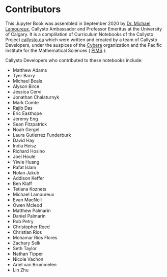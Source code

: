 # Contributors

This Jupyter Book was assembled in September 2020 by [Dr. Michael Lamoureux](https://science.ucalgary.ca/mathematics-statistics/contacts/michael-lamoureux), Callysto Ambassador and Professor Emeritus at the University of Calgary. It is a complilation of Curriculum Notebooks of the Callysto Project [callysto.ca](https://callysto.ca) which were written and created by a team of Callysto Developers, under the auspices of the [Cybera](https://www.cybera.ca/) organization and the Pacific Institute for the Mathematical Sciences ( [PIMS](https://www.pims.math.ca/) ).

Callysto Developers who contributed to these notebooks include:
- Matthew Adams
- Tyer Barry
- Michael Beals
- Alyson Birce
- Jessica Cervi
- Jonathan Chalaturnyk
- Mark Comte
- Rajib Das
- Eric Easthope
- Jeremy Eng
- Sean Fitzpatrick
- Noah Gergel
- Laura Gutierrez Funderburk
- David Hay
- India Heisz
- Richard Hosino
- Joel Houle
- Yiwie Huang
- Rafat Islam
- Nolan Jakub
- Addison Keffer
- Ben Klaff
- Tetiana Koznets
- Michael Lamoureux
- Evan MacNeil
- Owen Mcleod
- Matthew Palmarin
- Daniel Palmarin
- Rob Petry
- Christopher Reed
- Christian Rios
- Mohamar Rios Flores
- Zachary Selk
- Seth Taylor
- Nathan Tipper
- Nicole Vachon
- Ariel van Brummelen
- Lin Zhu

